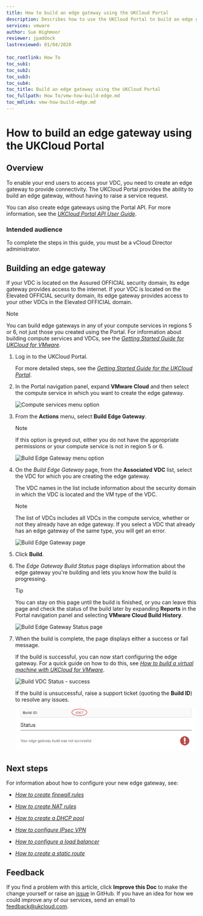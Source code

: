 ```yaml
---
title: How to build an edge gateway using the UKCloud Portal
description: Describes how to use the UKCloud Portal to build an edge gateway
services: vmware
author: Sue Highmoor
reviewer: jpaddock 
lastreviewed: 01/04/2020

toc_rootlink: How To
toc_sub1:
toc_sub2:
toc_sub3:
toc_sub4:
toc_title: Build an edge gateway using the UKCloud Portal
toc_fullpath: How To/vmw-how-build-edge.md
toc_mdlink: vmw-how-build-edge.md
---
```


# How to build an edge gateway using the UKCloud Portal

## Overview

To enable your end users to access your VDC, you need to create an edge gateway to provide connectivity. The UKCloud Portal provides the ability to build an edge gateway, without having to raise a service request.

You can also create edge gateways using the Portal API. For more information, see the [*UKCloud Portal API User Guide*](../portal/ptl-ref-portal-api.md).

### Intended audience

To complete the steps in this guide, you must be a vCloud Director administrator.

## Building an edge gateway

If your VDC is located on the Assured OFFICIAL security domain, its edge gateway provides access to the internet. If your VDC is located on the Elevated OFFICIAL security domain, its edge gateway provides access to your other VDCs in the Elevated OFFICIAL domain.

> [!NOTE]
> You can build edge gateways in any of your compute services in regions 5 or 6, not just those you created using the Portal. For information about building compute services and VDCs, see the [*Getting Started Guide for UKCloud for VMware*](vmw-gs.md).

1. Log in to the UKCloud Portal.

    For more detailed steps, see the [*Getting Started Guide for the UKCloud Portal*](../portal/ptl-gs.md).

2. In the Portal navigation panel, expand **VMware Cloud** and then select the compute service in which you want to create the edge gateway.

    ![Compute services menu option](images/vmw-portal-mnu-select-compute-service.png)

3. From the **Actions** menu, select **Build Edge Gateway**.

    > [!NOTE]
    > If this option is greyed out, either you do not have the appropriate permissions or your compute service is not in region 5 or 6.

    ![Build Edge Gateway menu option](images/vmw-portal-mnu-build-edge.png)

4. On the *Build Edge Gateway* page, from the **Associated VDC** list, select the VDC for which you are creating the edge gateway.

    The VDC names in the list include information about the security domain in which the VDC is located and the VM type of the VDC.

    > [!NOTE]
    > The list of VDCs includes all VDCs in the compute service, whether or not they already have an edge gateway. If you select a VDC that already has an edge gateway of the same type, you will get an error.

    ![Build Edge Gateway page](images/vmw-portal-build-edge.png)

5. Click **Build**.

6. The *Edge Gateway Build Status* page displays information about the edge gateway you're building and lets you know how the build is progressing.

    > [!TIP]
    > You can stay on this page until the build is finished, or you can leave this page and check the status of the build later by expanding **Reports** in the Portal navigation panel and selecting **VMware Cloud Build History**.

    ![Build Edge Gateway Status page](images/vmw-portal-build-edge-gateway-status.png)

7. When the build is complete, the page displays either a success or fail message.

    If the build is successful, you can now start configuring the edge gateway. For a quick guide on how to do this, see [*How to build a virtual machine with UKCloud for VMware*](vmw-gs-build-vm-vcd.md).

    ![Build VDC Status - success](images/vmw-portal-build-edge-success.png)

    If the build is unsuccessful, raise a support ticket (quoting the **Build ID**) to resolve any issues.

    ![Build VDC Status - failed](images/vmw-portal-build-edge-fail.png)

## Next steps

For information about how to configure your new edge gateway, see:

- [*How to create firewall rules*](vmw-how-create-firewall-rules.md)

- [*How to create NAT rules*](vmw-how-create-nat-rules.md)

- [*How to create a DHCP pool*](vmw-how-create-dhcp-pool.md)

- [*How to configure IPsec VPN*](vmw-how-configure-ipsec-vpn.md)

- [*How to configure a load balancer*](vmw-how-configure-load-balancer.md)

- [*How to create a static route*](vmw-how-create-static-route.md)

## Feedback

If you find a problem with this article, click **Improve this Doc** to make the change yourself or raise an [issue](https://github.com/UKCloud/documentation/issues) in GitHub. If you have an idea for how we could improve any of our services, send an email to <feedback@ukcloud.com>.

